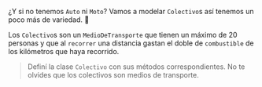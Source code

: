 ¿Y si no tenemos `Auto` ni `Moto`? Vamos a modelar `Colectivo`s así tenemos un poco más de variedad. :raised_hands:

Los `Colectivo`s son un `MedioDeTransporte` que tienen un máximo de 20 personas y que al `recorrer` una distancia gastan el doble de `combustible` de los kilómetros que haya recorrido. 

> Definí la clase `Colectivo` con sus métodos correspondientes. No te olvides que los colectivos son medios de transporte.